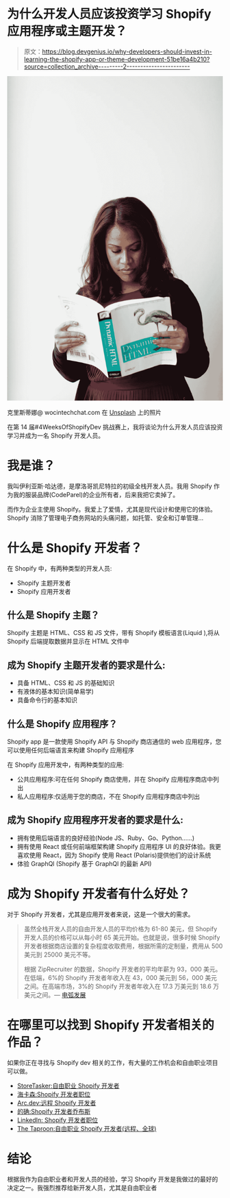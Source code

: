 # 为什么开发人员应该投资学习 Shopify 应用程序或主题开发？

> 原文：<https://blog.devgenius.io/why-developers-should-invest-in-learning-the-shopify-app-or-theme-development-51be16a4b210?source=collection_archive---------2----------------------->

![](img/4f938aa083410db4c7f5860ac40af4be.png)

克里斯蒂娜@ wocintechchat.com 在 [Unsplash](https://unsplash.com/s/photos/developer-reading?utm_source=unsplash&utm_medium=referral&utm_content=creditCopyText) 上的照片

在第 14 届#4WeeksOfShopifyDev 挑战赛上，我将谈论为什么开发人员应该投资学习并成为一名 Shopify 开发人员。

# 我是谁？

我叫伊利亚斯·哈达德，是摩洛哥凯尼特拉的初级全栈开发人员。我用 Shopify 作为我的服装品牌(CodeParel)的企业所有者，后来我把它卖掉了。

而作为企业主使用 Shopify。我爱上了爱情，尤其是现代设计和使用它的体验。Shopify 消除了管理电子商务网站的头痛问题，如托管、安全和订单管理…

# 什么是 Shopify 开发者？

在 Shopify 中，有两种类型的开发人员:

*   Shopify 主题开发者
*   Shopify 应用开发者

## 什么是 Shopify 主题？

Shopify 主题是 HTML、CSS 和 JS 文件，带有 Shopify 模板语言(Liquid ),将从 Shopify 后端提取数据并显示在 HTML 文件中

## 成为 Shopify 主题开发者的要求是什么:

*   具备 HTML、CSS 和 JS 的基础知识
*   有液体的基本知识(简单易学)
*   具备命令行的基本知识

## 什么是 Shopify 应用程序？

Shopify app 是一款使用 Shopify API 与 Shopify 商店通信的 web 应用程序，您可以使用任何后端语言来构建 Shopify 应用程序

在 Shopify 应用开发中，有两种类型的应用:

*   公共应用程序:可在任何 Shopify 商店使用，并在 Shopify 应用程序商店中列出
*   私人应用程序:仅适用于您的商店，不在 Shopify 应用程序商店中列出

## 成为 Shopify 应用程序开发者的要求是什么:

*   拥有使用后端语言的良好经验(Node JS、Ruby、Go、Python……)
*   拥有使用 React 或任何前端框架构建 Shopify 应用程序 UI 的良好体验。我更喜欢使用 React，因为 Shopify 使用 React (Polaris)提供他们的设计系统
*   体验 GraphQl (Shopify 基于 GraphQl 的最新 API)

# 成为 Shopify 开发者有什么好处？

对于 Shopify 开发者，尤其是应用开发者来说，这是一个很大的需求。

> 虽然全栈开发人员的自由开发人员的平均价格为 61-80 美元，但 Shopify 开发人员的价格可以从每小时 65 美元开始。也就是说，很多时候 Shopify 开发者根据商店设置的复杂程度收取费用，根据所需的定制量，费用从 500 美元到 25000 美元不等。
> 
> 根据 ZipRecruiter 的数据，Shopify 开发者的平均年薪为 93，000 美元。在低端，6%的 Shopify 开发者年收入在 43，000 美元到 56，000 美元之间。在高端市场，3%的 Shopify 开发者年收入在 17.3 万美元到 18.6 万美元之间。— [电弧发展](https://arc.dev/blog/shopify-developer-hiring-guide-a7u8zie8qi)

# 在哪里可以找到 Shopify 开发者相关的作品？

如果你正在寻找与 Shopify dev 相关的工作，有大量的工作机会和自由职业项目可以做。

*   [StoreTasker:自由职业 Shopify 开发者](https://loremtech.typeform.com/to/WNxtMz?ref=iliashaddad.com)
*   [海卡森:Shopify 开发者职位](https://heycarson.com/)
*   [Arc.dev:远程 Shopify 开发者](https://arc.dev/remote-jobs/shopify)
*   [的确:Shopify 开发者乔布斯](https://www.indeed.com/q-Shopify-Developer-jobs.html)
*   [LinkedIn: Shopify 开发者职位](https://www.linkedin.com/jobs/shopify-developer-jobs/)
*   [The Taproon:自由职业 Shopify 开发者(远程、全球)](https://thetaproom.com/pages/freelance-shopify-developer-remote-worldwide)

# 结论

根据我作为自由职业者和开发人员的经验，学习 Shopify 开发是我做过的最好的决定之一。我强烈推荐给新开发人员，尤其是自由职业者